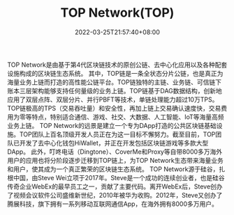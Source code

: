 ﻿---
weight: 
title: "TOP Network(TOP)"
description: "TOP Network是由基于第4代区块链技术的原创公链、去中心化应用以及各种配套设施构成的区块链生态系统"
date: 2022-03-25T21:57:40+08:00
lastmod: 2022-03-25T16:45:40+08:00
draft: false
authors: ["Metabd"]
featuredImage: "top-networktop.webp"
link: ""
tags: ["数字代币","TOP Network(TOP)"]
categories: ["navigation"]
navigation: ["数字代币"]
lightgallery: true
toc: true
pinned: false
recommend: false
recommend1: false
---
TOP Network是由基于第4代区块链技术的原创公链、去中心化应用以及各种配套设施构成的区块链生态系统。
其中，TOP链是一条全状态分片公链，也是真正为海量业务上链而打造的高性能公链平台。TOP链独特的主链、业务链、可信链下账本三层架构能够支持任何量级的业务上链。TOP链基于DAG数据结构，创新地应用了双层点阵、双层分片、并行PBFT等技术，单链处理能力超过10万TPS。TOP链极高的TPS（交易吞吐量）和安全性，再加上链上交易确认速度快，交易费用为零等特点，特别适合通信、游戏、社交、大数据、人工智能、IoT等海量高频业务上链。
TOP Network的远景是建立一个专为DApp打造的公共区块链基础设施。TOP团队上百名顶级开发人员正在为这一目标不懈努力。截至目前，TOP团队已开发了去中心化钱包HiWallet，并正在开发包括区块链游戏等多款大型DApp。
此外，叮咚电话（Dingtone）、CoverMe和Proxy等自带8000多万海外用户的应用也将分阶段逐步迁移到TOP链上，为TOP Network生态带来海量业务和用户，使其成为一个真正繁荣的区块链生态系统。
TOP Network源于硅谷，扎根中国，由Steve Wei立项于2017年。Steve是一个成功的连续创业者，也是硅谷传奇企业WebEx的最早员工之一，贡献了主要代码。离开WebEx后，Steve创办了视频会议软件公司盛维新世纪，2010年被华为收购。2012年，Steve又创办了腾展科技，旗下拥有一系列移动互联网通信App，在海外拥有8000多万用户。
